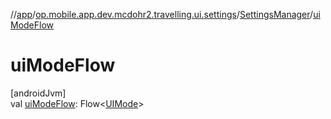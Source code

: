 //[app](../../../index.md)/[op.mobile.app.dev.mcdohr2.travelling.ui.settings](../index.md)/[SettingsManager](index.md)/[uiModeFlow](ui-mode-flow.md)

# uiModeFlow

[androidJvm]\
val [uiModeFlow](ui-mode-flow.md): Flow&lt;[UIMode](../../op.mobile.app.dev.mcdohr2.travelling/-u-i-mode/index.md)&gt;
